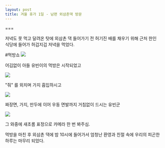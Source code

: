 ```yaml
---
layout: post
title: 겨울 휴가 1일 - 남편 외삼촌댁 방문
---
```

===

저녁도 못 먹고 달려온 탓에
외삼촌 댁 들어가기 전 허기진 배를 채우기 위해
근처 한인 식당에 들어가 허겁지겁 저녁을 먹었다.

#먹방쇼
![](http://3.bp.blogspot.com/-H6PYl63ZmbA/VKyqWXY1eRI/AAAAAAAAFj4/8kPvSlrg0cQ/s1600/20141224_214711.jpg)

어김없이 아들 유빈이의 먹방은 시작되었고

![](http://4.bp.blogspot.com/-rdRPt7evEgc/VKyqXh-Ns1I/AAAAAAAAFkE/XAQV248vVBw/s1600/20141224_215037.jpg)

 "줘" 를 외치며 가지 흡입하시고

![](http://3.bp.blogspot.com/-bbt72pcBwJM/VKyqWdFsOsI/AAAAAAAAFj0/lvN6nVgcBAE/s1600/20141224_214715.jpg)

짜장면, 가지, 만두에 이어 우동 면발까지 거침없이 드시는 유빈군

![](http://2.bp.blogspot.com/-x46RG26UV4I/VKyqWTlR0mI/AAAAAAAAFj8/NWPQepsL53o/s1600/20141224_214726.jpg)

그 와중에 새초롬 표정으로 카메라 한 번 봐주심. 

먹방을 마친 후 외삼촌 댁에 밤 10시에 들어가서
엄청난 환영과 친절 속에 
우리의 피곤한 하루는 마무리 되었다. 

